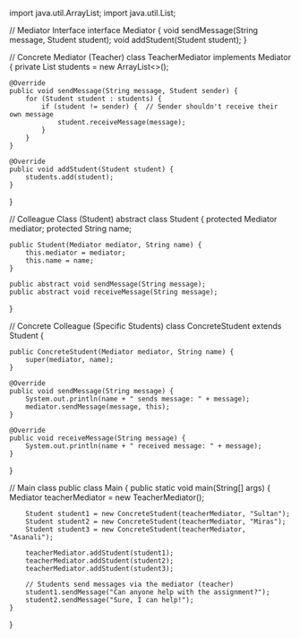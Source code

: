 import java.util.ArrayList;
import java.util.List;

// Mediator Interface
interface Mediator {
    void sendMessage(String message, Student student);
    void addStudent(Student student);
}

// Concrete Mediator (Teacher)
class TeacherMediator implements Mediator {
    private List<Student> students = new ArrayList<>();

    @Override
    public void sendMessage(String message, Student sender) {
        for (Student student : students) {
            if (student != sender) {  // Sender shouldn't receive their own message
                student.receiveMessage(message);
            }
        }
    }

    @Override
    public void addStudent(Student student) {
        students.add(student);
    }
}

// Colleague Class (Student)
abstract class Student {
    protected Mediator mediator;
    protected String name;

    public Student(Mediator mediator, String name) {
        this.mediator = mediator;
        this.name = name;
    }

    public abstract void sendMessage(String message);
    public abstract void receiveMessage(String message);
}

// Concrete Colleague (Specific Students)
class ConcreteStudent extends Student {

    public ConcreteStudent(Mediator mediator, String name) {
        super(mediator, name);
    }

    @Override
    public void sendMessage(String message) {
        System.out.println(name + " sends message: " + message);
        mediator.sendMessage(message, this);
    }

    @Override
    public void receiveMessage(String message) {
        System.out.println(name + " received message: " + message);
    }
}

// Main class
public class Main {
    public static void main(String[] args) {
        Mediator teacherMediator = new TeacherMediator();

        Student student1 = new ConcreteStudent(teacherMediator, "Sultan");
        Student student2 = new ConcreteStudent(teacherMediator, "Miras");
        Student student3 = new ConcreteStudent(teacherMediator, "Asanali");

        teacherMediator.addStudent(student1);
        teacherMediator.addStudent(student2);
        teacherMediator.addStudent(student3);

        // Students send messages via the mediator (teacher)
        student1.sendMessage("Can anyone help with the assignment?");
        student2.sendMessage("Sure, I can help!");
    }
}
